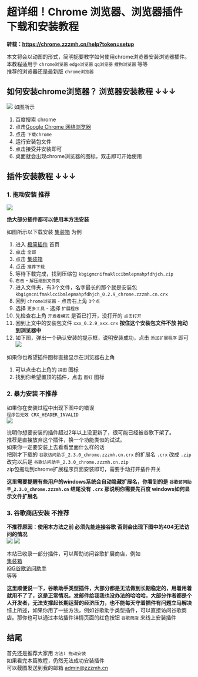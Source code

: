 # 超详细！Chrome 浏览器、浏览器插件下载和安装教程


<!--more-->

**转载：https://chrome.zzzmh.cn/help?token=setup**



本文将会以动图的形式，简明扼要教学如何使用chrome浏览器安装浏览器插件。  
本教程适用于 `chrome浏览器` `edge浏览器` `qq浏览器` `搜狗浏览器` 等等  
推荐的浏览器还是最新版 `chrome浏览器`  

如何安装chrome浏览器？ 浏览器安装教程 ↓↓↓
--------------------------

![](https://chrome.zzzmh.cn/public/img/help/setup/1.gif)
如图所示

1.  百度搜索 chrome
2.  点击[Google Chrome 网络浏览器](https://www.baidu.com/link?url=skTMPKk72yrj2O3GNsUg80DHRI9EsDk4anP0RvedQxoZgSU789o1jVFVEk3OLaoY&wd=&eqid=9f1274bd00002d7200000004608906e5 "Google Chrome 网络浏览器")
3.  点击 `下载chrome`
4.  运行安装包文件
5.  点击接受并安装即可
6.  桌面就会出现chrome浏览器的图标，双击即可开始使用

插件安装教程 ↓↓↓
----------

### 1\. 拖动安装 推荐

![](https://chrome.zzzmh.cn/public/img/help/setup/2.gif)

**绝大部分插件都可以使用本方法安装**

如图所示以下载安装 [集装箱](https://chrome.zzzmh.cn/info?token=kbgigmcnifmaklccibmlepmahpfdhjch "集装箱") 为例

1.  进入 [极简插件](https://chrome.zzzmh.cn/ "极简插件") 首页
2.  点击 `全部`
3.  点击 [集装箱](https://chrome.zzzmh.cn/info?token=kbgigmcnifmaklccibmlepmahpfdhjch "集装箱")
4.  点击 `推荐下载`
5.  等待下载完成，找到压缩包 `kbgigmcnifmaklccibmlepmahpfdhjch.zip`
6.  `右击` - `解压缩到文件夹`
7.  进入文件夹，有3个文件，名字最长的那个就是安装包 `kbgigmcnifmaklccibmlepmahpfdhjch_0.2.9_chrome.zzzmh.cn.crx`
8.  回到 `chrome浏览器` - 点击右上角 `3个点`
9.  选择 `更多工具` - 选择 `扩展程序`
10.  先检查右上角 `开发者模式` 是否已打开，没打开的 `点击打开`
11.  回到上文中的安装包文件 `xxx_0.2.9_xxx.crx` **按住这个安装包文件不放 拖动到浏览器中**
12.  如下图，弹出一个确认安装的提示框，说明安装成功，点击 `添加扩展程序` 即可  
    ![](https://chrome.zzzmh.cn/public/img/help/setup/3.jpg)
    

如果你也希望插件图标直接显示在浏览器右上角

1.  可以点击右上角的 `拼图` 图标
2.  找到你希望置顶的插件，点击 `图钉` 图标

### 2\. 暴力安装 不推荐


如果你在安装过程中出现下图中的错误  
`程序包无效 CRX_HEADER_INVALID`  
![](https://chrome.zzzmh.cn/public/img/help/setup/4.jpg)

说明你想要安装的插件超过2年以上没更新了，很可能已经被谷歌下架了。  
推荐是直接放弃这个插件，换一个功能类似的试试。  
如果你一定要安装上去看看里面什么样的话  
把刚才下载的 `谷歌访问助手_2.3.0_chrome.zzzmh.cn.crx` 的扩展名 `.crx` 改成 `.zip`  
改完以后是 `谷歌访问助手_2.3.0_chrome.zzzmh.cn.zip`  
zip包拖动到chrome扩展程序页面安装即可，需要手动打开插件开关  


**这里需要提醒有些用户的windows系统会自动隐藏扩展名，你看到的是** **`谷歌访问助手_2.3.0_chrome.zzzmh.cn`** **结尾没有** **`.crx`** **那说明你需要先百度 windows如何显示文件扩展名**

### 3\. 谷歌商店安装 不推荐


**不推荐原因：使用本方法之前 必须先能连接谷歌 否则会出现下图中的404无法访问的情况**  
![](https://chrome.zzzmh.cn/public/img/help/setup/5.jpg)
![](https://chrome.zzzmh.cn/public/img/help/setup/6.jpg)


本站已收录一部分插件，可以帮助访问谷歌扩展商店，例如  
[集装箱](https://chrome.zzzmh.cn/info?token=kbgigmcnifmaklccibmlepmahpfdhjch "集装箱")  
[iGG谷歌访问助手](https://chrome.zzzmh.cn/info?token=ncldcbhpeplkfijdhnoepdgdnmjkckij "iGG谷歌访问助手")  
等等


**这里顺便说一下，谷歌助手类型插件，大部分都是无法做到长期稳定的，用着用着就用不了了，这是正常情况，发邮件给我我也没办法的哈哈哈，大部分作者都是个人开发者，无法支撑起长期运营的经济压力，也不能每天守着插件有问题立马解决**  
综上所述，如果你用了一些方法，例如谷歌助手类型插件，可以直接访问谷歌商店。那你也可以通过本站插件详情页面的红色按钮 `谷歌商店` 来线上安装插件

结尾
--

首先还是推荐大家用 `方法1 拖动安装`  
如果看完本篇教程，仍然无法成功安装插件  
可以截图发送到我的邮箱 [admin@zzzmh.cn](mailto:admin@zzzmh.cn "admin@zzzmh.cn")
